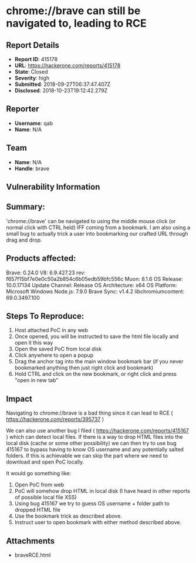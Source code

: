# chrome://brave can still be navigated to, leading to RCE

## Report Details
- **Report ID**: 415178
- **URL**: https://hackerone.com/reports/415178
- **State**: Closed
- **Severity**: high
- **Submitted**: 2018-09-27T06:37:47.407Z
- **Disclosed**: 2018-10-23T19:12:42.279Z

## Reporter
- **Username**: qab
- **Name**: N/A

## Team
- **Name**: N/A
- **Handle**: brave

## Vulnerability Information
## Summary:

'chrome://brave'  can be navigated to using the middle mouse click (or normal click with CTRL held) IFF coming from a bookmark. I am also using a small bug to actually trick a user into bookmarking our crafted URL through drag and drop.

## Products affected: 
Brave: 0.24.0 
V8: 6.9.427.23 
rev: f657f15bf7e0e0c50a2b854c6b05edb59bfc556c 
Muon: 8.1.6 
OS Release: 10.0.17134 
Update Channel: Release 
OS Architecture: x64 
OS Platform: Microsoft Windows 
Node.js: 7.9.0 
Brave Sync: v1.4.2 
libchromiumcontent: 69.0.3497.100

## Steps To Reproduce:

1. Host attached PoC in any web
2. Once opened, you will be instructed to save the html file locally and open it this way
3. Open the saved PoC from local disk
4. Click anywhere to open a popup
5. Drag the anchor tag into the main window bookmark bar (if you never bookmarked anything then just right click and bookmark)
6. Hold CTRL and click on the new bookmark, or right click and press "open in new tab"

## Impact

Navigating to chrome://brave is a bad thing since it can lead to RCE ( https://hackerone.com/reports/395737 )
 
We can also use another bug I filed ( https://hackerone.com/reports/415167 ) which can detect local files. If there is a way to drop HTML files into the local disk (cache or some other possibility) we can then try to use bug 415167 to bypass having to know OS username and any potentially salted folders. If this is achievable we can skip the part where we need to download and open PoC locally. 

It would go something like:

1. Open PoC from web
2. PoC will somehow drop HTML in local disk (I have heard in other reports of possible local file XSS)
3. Using bug 415167 we try to guess OS username + folder path to dropped HTML file
4. Use the bookmark trick as described above.
5. Instruct user to open bookmark with either method described above.

## Attachments
- braveRCE.html

